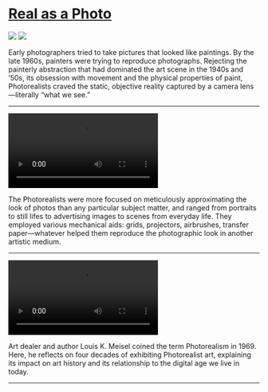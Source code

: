 # [Real as a Photo](http://artstories.artsmia.org/#/stories/1097)

![](http://cdn.dx.artsmia.org/thumbs/tn_null.jpg)
![](http://cdn.dx.artsmia.org/thumbs/tn_null.jpg)

Early photographers tried to take pictures that looked like paintings. By the late 1960s, painters were trying to reproduce photographs. Rejecting the painterly abstraction that had dominated the art scene in the 1940s and ’50s, its obsession with movement and the physical properties of paint, Photorealists craved the static, objective reality captured by a camera lens—literally “what we see.”

---

<video src='http://cdn.dx.artsmia.org/videos/artstories/Video1_Photorealism_Revisited.mp4'></video>

The Photorealists were more focused on meticulously approximating the look of photos than any particular subject matter, and ranged from portraits to still lifes to advertising images to scenes from everyday life. They employed various mechanical aids: grids, projectors, airbrushes, transfer paper—whatever helped them reproduce the photographic look in another artistic medium.

---

<video src='http://cdn.dx.artsmia.org/videos/artstories/Video2_PHOTOREALISM_-_IN_THE_DIGITAL_AGE.mp4'></video>

Art dealer and author Louis K. Meisel coined the term Photorealism in 1969. Here, he reflects on four decades of exhibiting Photorealist art, explaining its impact on art history and its relationship to the digital age we live in today.

---
